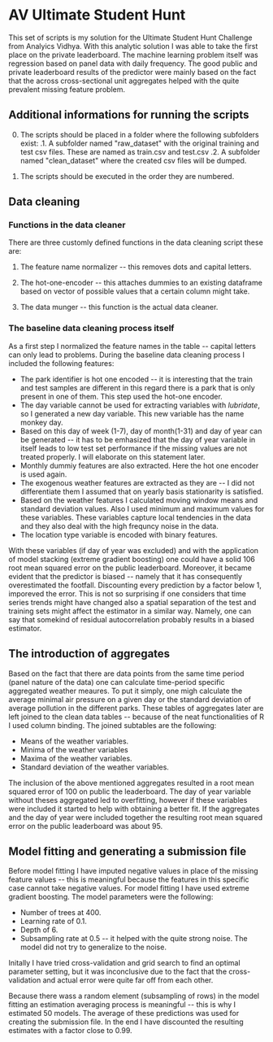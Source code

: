 # AV Ultimate Student Hunt

This set of scripts is my solution for the Ultimate Student Hunt Challenge from Analyics Vidhya. With this analytic solution I was able to take the first place on the private leaderboard. The machine learning problem itself was regression based on panel data with daily frequency. The good public and private leaderboard results of the predictor were mainly based on the fact that the across cross-sectional unit aggregates helped with the quite prevalent missing feature problem.

## Additional informations for running the scripts

0. The scripts should be placed in a folder where the following subfolders exist:
.1.  A subfolder named "raw_dataset" with the original training and test csv files. These are named as train.csv and test.csv
.2. A subfolder named "clean_dataset" where the created csv files will be dumped.

1. The scripts should be executed in the order they are numbered.

## Data cleaning
### Functions in the data cleaner
There are three customly defined functions in the data cleaning script these are:

1. The feature name normalizer -- this removes dots and capital letters.

2. The hot-one-encoder -- this attaches dummies to an existing dataframe based on vector of possible values that a certain column might take.

3. The data munger -- this function is the actual data cleaner.

### The baseline data cleaning process itself
As a first step I normalized the feature names in the table -- capital letters can only lead to problems. During the baseline data cleaning process I included the following features:

* The park identifier is hot one encoded -- it is interesting that the train and test samples are different in this regard there is a park that is only present in one of them. This step used the hot-one encoder.
* The day variable cannot be used for extracting variables with *lubridate*, so I generated a new day variable. This new variable has the name monkey day.
* Based on this day of week (1-7), day of month(1-31) and day of year can be generated -- it has to be emhasized that the day of year variable in itself leads to low test set performance if the missing values are not treated properly. I will elaborate on this statement later.
* Monthly dummiy features are also extracted. Here the hot one encoder is used again.
* The exogenous weather features are extracted as they are -- I did not differentiate them I assumed that on yearly basis stationarity is satisfied. 
* Based on the weather features I calculated moving window means and standard deviation values. Also I used minimum and maximum values for these variables. These variables capture local tendencies in the data and they also deal with the high frequncy noise in the data.
* The location type variable is encoded with  binary features.

With these variables (if day of year was excluded) and  with the application of model stacking (extreme gradient boosting) one could have a solid 106 root mean squared error on the public leaderboard. Moreover, it became evident that the predictor is biased -- namely that it has consequently overestimated the footfall. Discounting every prediction by a factor below 1, imporeved the error. This is not so surprising if one considers that time series trends might have changed also a spatial separation of the test and training sets might affect the estimator in a similar way. Namely, one can say that somekind of residual autocorrelation probably results in a biased estimator.

## The introduction of aggregates

Based on the fact that there are data points from the same time period (panel nature of the data) one can calculate time-period specific  aggregated weather meaures. To put it simply, one migh calculate the average minimal air pressure on a given day or the standard deviation of average pollution in the different parks. These tables of aggregates later are left joined to the clean data tables -- because of the neat functionalities of R I used column binding.  The joined subtables are the following:

* Means of the weather variables.
* Minima of the weather variables
* Maxima of the weather variables.
* Standard deviation of the weather variables.

The inclusion of the above mentioned aggregates resulted in a root mean squared error of 100 on public the leaderboard. The day of year variable without theses aggregated led to overfitting, however if these variables were included it started to help with obtaining a better fit. If the aggregates and the day of year were included together the resulting root mean squared error on the public leaderboard was about 95.

## Model fitting and generating a submission file

Before model fitting I have imputed negative values in place of the missing feature values -- this is meaningful because the features in this specific case cannot take negative values. For model fitting I have used extreme gradient boosting. The model parameters were the following:
* Number of trees at 400.
* Learning rate of 0.1.
* Depth of 6.
* Subsampling rate at 0.5 -- it helped with the quite strong noise. The model did not try to generalize to the noise.

Initally I have tried cross-validation and grid search to find an optimal parameter setting, but it was inconclusive due to the fact that the cross-validation and actual error were quite far off from each other. 

Because there wass a random element (subsampling of rows) in the model fitting an estimation averaging process is meaningful -- this is why I estimated 50 models. The average of these predictions was used for creating the submission file. In the end I have discounted the resulting estimates with a factor close to 0.99.
